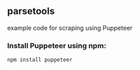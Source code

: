 ## parsetools
example code for scraping using Puppeteer

### Install Puppeteer using npm:
```bash
npm install puppeteer
```
